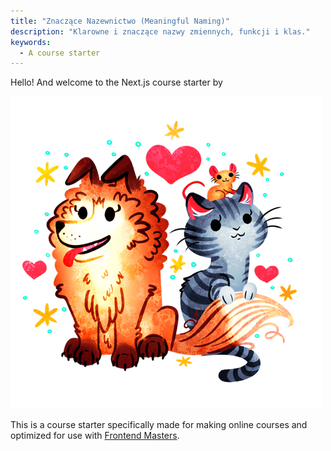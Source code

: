 ```yaml
---
title: "Znaczące Nazewnictwo (Meaningful Naming)"
description: "Klarowne i znaczące nazwy zmiennych, funkcji i klas."
keywords:
  - A course starter
---
```


Hello! And welcome to the Next.js course starter by

![Cat, dog, and rat logo for the course](./images/BRAND-WHearts.png)

This is a course starter specifically made for making online courses and optimized for use with [Frontend Masters][fem].

[twitter]: https://twitter.com/holtbt
[fem]: https://www.frontendmasters.com
